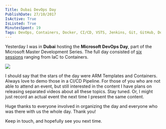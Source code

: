 ```yaml
---
Title: Dubai DevOps Day
PublishDate: 27/10/2017
IsActive: True
IsListed: True
MinutesSpent: 19
Tags: DevOps, Containers, Docker, CI/CD, VSTS, Jenkins, Git, GitHub, Docker Swarm, Kubernetes, DC/OS, ACS, AKS, ACI, DevTest Labs, Service Fabric, IaC
---
```


Yesterday I was in **Dubai** hosting the **Microsoft DevOps Day**, part of the Microsoft Master Development Series. The full day consisted of [six sessions](https://twitter.com/daronyondem/status/923416131393802240) ranging from IaC to Containers. 

![](media/Dubai-DevOps-Day/mvp-open-day-2017.jpg)

I should say that the stars of the day were ARM Templates and Containers. Always love to demo those in a CI/CD Pipeline. For those of you who are not able to attend an event, but still interested in the content I have plans on releasing separated videos about all these topics. Stay tuned. Or, I might just record an actual event the next time I present the same content. 

Huge thanks to everyone involved in organizing the day and everyone who was there with us the whole day. Thank you!

Keep in touch, and hopefully see you next time.